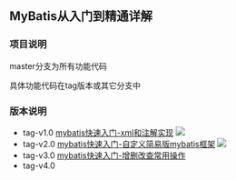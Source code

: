 ## MyBatis从入门到精通详解

### 项目说明

master分支为所有功能代码

具体功能代码在tag版本或其它分支中

### 版本说明

- tag-v1.0 [mybatis快速入门-xml和注解实现](https://github.com/tideseng/mybatis-analysis/tree/v1.0)
![](https://upload-images.jianshu.io/upload_images/9110802-d4f04bcde1869840.png)
- tag-v2.0 [mybatis快速入门-自定义简易版mybatis框架](https://github.com/tideseng/mybatis-analysis/tree/v2.0)
![](https://upload-images.jianshu.io/upload_images/9110802-ebe8c32a5547d58f.png)
- tag-v3.0 [mybatis快速入门-增删改查常用操作](https://github.com/tideseng/mybatis-analysis/tree/v3.0)
- tag-v4.0 
